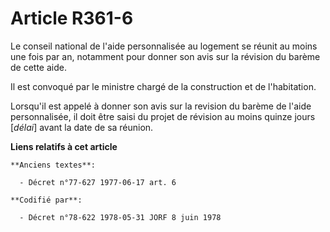 # Article R361-6

Le conseil national de l'aide personnalisée au logement se réunit au moins une fois par an, notamment pour donner son avis
sur la révision du barème de cette aide.

Il est convoqué par le ministre chargé de la construction et de l'habitation.

Lorsqu'il est appelé à donner son avis sur la revision du barème de l'aide personnalisée, il doit être saisi du projet de
révision au moins quinze jours [*délai*] avant la date de sa réunion.

**Liens relatifs à cet article**

	**Anciens textes**:

	  - Décret n°77-627 1977-06-17 art. 6

	**Codifié par**:

	  - Décret n°78-622 1978-05-31 JORF 8 juin 1978
